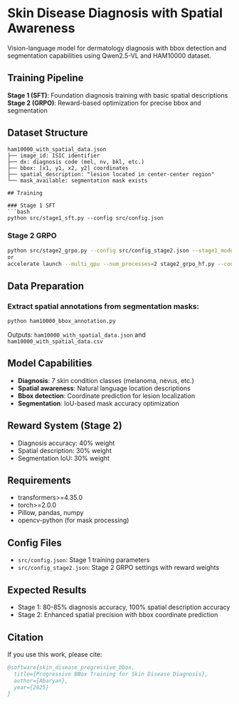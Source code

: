 # Skin Disease Diagnosis with Spatial Awareness

Vision-language model for dermatology diagnosis with bbox detection and segmentation capabilities using Qwen2.5-VL and HAM10000 dataset.

## Training Pipeline

**Stage 1 (SFT)**: Foundation diagnosis training with basic spatial descriptions
**Stage 2 (GRPO)**: Reward-based optimization for precise bbox and segmentation

## Dataset Structure

```
ham10000_with_spatial_data.json
├── image_id: ISIC identifier
├── dx: diagnosis code (mel, nv, bkl, etc.)
├── bbox: [x1, y1, x2, y2] coordinates
├── spatial_description: "lesion located in center-center region"
└── mask_available: segmentation mask exists

## Training

### Stage 1 SFT
```bash
python src/stage1_sft.py --config src/config.json
```

### Stage 2 GRPO
```bash
python src/stage2_grpo.py --config src/config_stage2.json --stage1_model ./qwen2_5_vl_trained
or
accelerate launch --multi_gpu --num_processes=2 stage2_grpo_hf.py --config config_stage2_hf.json
```

## Data Preparation

### Extract spatial annotations from segmentation masks:
```bash
python ham10000_bbox_annotation.py
```

Outputs: `ham10000_with_spatial_data.json` and `ham10000_with_spatial_data.csv`

## Model Capabilities

- **Diagnosis**: 7 skin condition classes (melanoma, nevus, etc.)
- **Spatial awareness**: Natural language location descriptions  
- **Bbox detection**: Coordinate prediction for lesion localization
- **Segmentation**: IoU-based mask accuracy optimization

## Reward System (Stage 2)

- Diagnosis accuracy: 40% weight
- Spatial description: 30% weight  
- Segmentation IoU: 30% weight

## Requirements

- transformers>=4.35.0
- torch>=2.0.0
- Pillow, pandas, numpy
- opencv-python (for mask processing)

## Config Files

- `src/config.json`: Stage 1 training parameters
- `src/config_stage2.json`: Stage 2 GRPO settings with reward weights

## Expected Results

- Stage 1: 80-85% diagnosis accuracy, 100% spatial description accuracy
- Stage 2: Enhanced spatial precision with bbox coordinate prediction

## Citation

If you use this work, please cite:
```bibtex
@software{skin_disease_progressive_bbox,
  title={Progressive BBox Training for Skin Disease Diagnosis},
  author={Abaryan},
  year={2025}
}
```